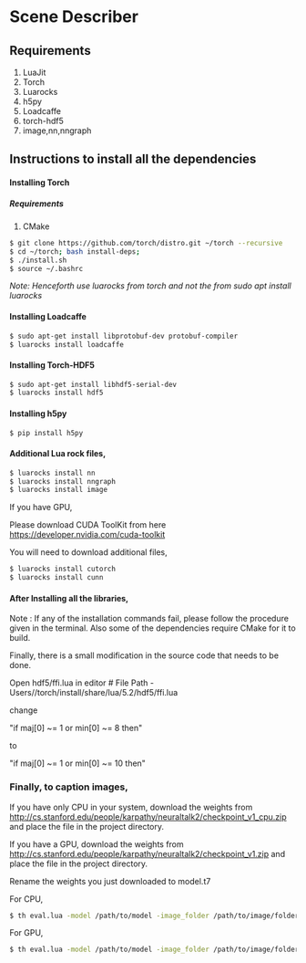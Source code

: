 # Scene Describer

## Requirements

1. LuaJit
2. Torch
3. Luarocks
4. h5py
5. Loadcaffe
6. torch-hdf5
7. image,nn,nngraph

## Instructions to install all the dependencies

#### Installing Torch

##### Requirements

1. CMake

```bash
$ git clone https://github.com/torch/distro.git ~/torch --recursive
$ cd ~/torch; bash install-deps;
$ ./install.sh
$ source ~/.bashrc
```

*Note: Henceforth use luarocks from torch and not the from sudo apt install luarocks*
#### Installing Loadcaffe 

```bash
$ sudo apt-get install libprotobuf-dev protobuf-compiler
$ luarocks install loadcaffe
```

#### Installing Torch-HDF5

```bash
$ sudo apt-get install libhdf5-serial-dev
$ luarocks install hdf5
```

#### Installing h5py

```bash
$ pip install h5py
```

#### Additional Lua rock files,

```bash
$ luarocks install nn
$ luarocks install nngraph
$ luarocks install image
```

If you have GPU, 

Please download CUDA ToolKit from here https://developer.nvidia.com/cuda-toolkit

You will need to download additional files,

```bash
$ luarocks install cutorch
$ luarocks install cunn
```

#### After Installing all the libraries,

Note : If any of the installation commands fail, please follow the procedure given in the terminal. Also some of the dependencies require CMake for it to build.

Finally, there is a small modification in the source code that needs to be done.

Open hdf5/ffi.lua in editor  # File Path - Users//torch/install/share/lua/5.2/hdf5/ffi.lua

change

"if maj[0] ~= 1 or min[0] ~= 8 then"

to

"if maj[0] ~= 1 or min[0] ~= 10 then"

### Finally, to caption images,

If you have only CPU in your system, download the weights from http://cs.stanford.edu/people/karpathy/neuraltalk2/checkpoint_v1_cpu.zip and place the file in the project directory.

If you have a GPU, download the weights from http://cs.stanford.edu/people/karpathy/neuraltalk2/checkpoint_v1.zip and place the file in the project directory.

Rename the weights you just downloaded to model.t7

For CPU,

```bash
$ th eval.lua -model /path/to/model -image_folder /path/to/image/folder -num_images 10 -gpuid -1 -dump_path 0 -dump_images 0
```

For GPU,

```bash
$ th eval.lua -model /path/to/model -image_folder /path/to/image/folder -num_images 10 -dump_path 0 -dump_images 0
```
